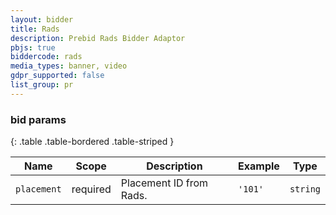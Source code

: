 ```yaml
---
layout: bidder
title: Rads
description: Prebid Rads Bidder Adaptor
pbjs: true
biddercode: rads
media_types: banner, video 
gdpr_supported: false
list_group: pr
---
```



### bid params

{: .table .table-bordered .table-striped }

| Name          | Scope    | Description                                                                | Example                | Type            |
|---------------|----------|----------------------------------------------------------------------------|------------------------|-----------------|
| `placement`   | required | Placement ID from Rads.                                                    | `'101'`                  | `string`        |
